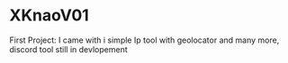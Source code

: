 # XKnaoV01
First Project: I came with i simple Ip tool with geolocator and many more, discord tool still in devlopement

